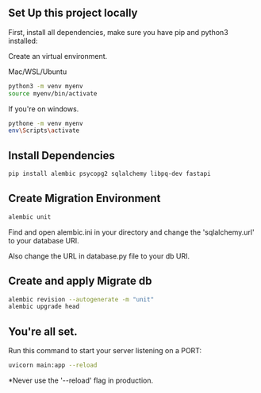 ## Set Up this project locally

First, install all dependencies, make sure you have pip and python3 installed:

Create an virtual environment.

Mac/WSL/Ubuntu
```bash
python3 -m venv myenv
source myenv/bin/activate
```

If you're on windows.
```bash
pythone -m venv myenv
env\Scripts\activate
```

## Install Dependencies
```bash
pip install alembic psycopg2 sqlalchemy libpq-dev fastapi
```

## Create Migration Environment

```bash
alembic unit
```

Find and open alembic.ini in your directory and change the 'sqlalchemy.url' to your database URI.

Also change the URL in database.py file to your db URI.

## Create and apply Migrate db

```bash
alembic revision --autogenerate -m "unit"
alembic upgrade head
```

## You're all set.

Run this command to start your server listening on a PORT:
```bash
uvicorn main:app --reload
```
*Never use the '--reload' flag in production.